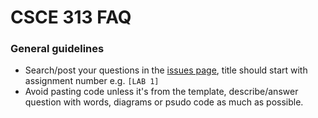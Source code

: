 # CSCE 313 FAQ
### General guidelines
  * Search/post your questions in the [issues page](https://github.com/tamu-edu-students/24F-CSCE313-FAQ/issues), title should start with assignment number e.g. `[LAB 1]`
  * Avoid pasting code unless it's from the template, describe/answer question with words, diagrams or psudo code as much as possible.
